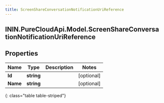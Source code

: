 ```yaml
---
title: ScreenShareConversationNotificationUriReference
---
```

## ININ.PureCloudApi.Model.ScreenShareConversationNotificationUriReference

## Properties

|Name | Type | Description | Notes|
|------------ | ------------- | ------------- | -------------|
| **Id** | **string** |  | [optional] |
| **Name** | **string** |  | [optional] |
{: class="table table-striped"}


